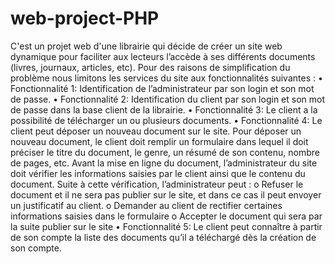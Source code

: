 # web-project-PHP
C'est un projet web d'une librairie qui décide de créer un site web dynamique pour faciliter aux lecteurs l’accède à ses différents documents (livres, journaux, articles, etc). Pour des raisons de simplification du problème nous limitons les services du site aux fonctionnalités suivantes : • Fonctionnalité 1: Identification de l’administrateur par son login et son mot de passe. • Fonctionnalité 2: Identification du client par son login et son mot de passe dans la base client de la librairie. • Fonctionnalité 3: Le client a la possibilité de télécharger un ou plusieurs documents. • Fonctionnalité 4: Le client peut déposer un nouveau document sur le site. Pour déposer un nouveau document, le client doit remplir un formulaire dans lequel il doit préciser le titre du document, le genre, un résumé de son contenu, nombre de pages, etc. Avant la mise en ligne du document, l’administrateur du site doit vérifier les informations saisies par le client ainsi que le contenu du document. Suite à cette vérification, l’administrateur peut : o Refuser le document et il ne sera pas publier sur le site, et dans ce cas il peut envoyer un justificatif au client. o Demander au client de rectifier certaines informations saisies dans le formulaire o Accepter le document qui sera par la suite publier sur le site • Fonctionnalité 5: Le client peut connaître à partir de son compte la liste des documents qu’il a téléchargé dès la création de son compte.
